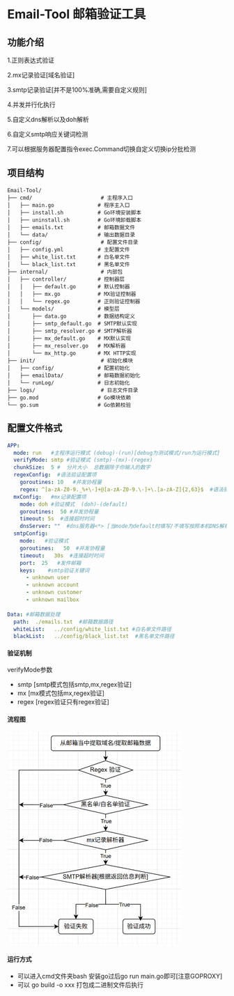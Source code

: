 # Email-Tool  邮箱验证工具

## 功能介绍

1.正则表达式验证

2.mx记录验证[域名验证]

3.smtp记录验证[并不是100%准确,需要自定义规则]

4.并发并行化执行

5.自定义dns解析以及doh解析

6.自定义smtp响应关键词检测

7.可以根据服务器配置指令exec.Command切换自定义切换ip分批检测

## 项目结构

```
Email-Tool/
├── cmd/                      # 主程序入口
│   ├── main.go              # 程序主入口
│   ├── install.sh           # Go环境安装脚本
│   ├── uninstall.sh         # Go环境卸载脚本
│   ├── emails.txt           # 邮箱数据文件  
│   └── data/                # 输出数据目录 
├── config/                   # 配置文件目录
│   ├── config.yml           # 主配置文件
│   ├── white_list.txt       # 白名单文件           
│   └── black_list.txt       # 黑名单文件
├── internal/                 # 内部包
│   ├── controller/          # 控制器层
│   │   ├── default.go       # 默认控制器
│   │   ├── mx.go            # MX验证控制器
│   │   └── regex.go         # 正则验证控制器
│   └── models/              # 模型层
│       ├── data.go          # 数据结构定义
│       ├── smtp_default.go  # SMTP默认实现
│       ├── smtp_resolver.go # SMTP解析器
│       ├── mx_default.go    # MX默认实现
│       ├── mx_resolver.go   # MX解析器
│       └── mx_http.go       # MX HTTP实现
├── init/                     # 初始化模块
│   ├── config/              # 配置初始化
│   ├── emailData/           # 邮箱数据初始化
│   └── runLog/              # 日志初始化
├── logs/                     # 日志文件目录
├── go.mod                   # Go模块依赖
└── go.sum                   # Go依赖校验
```

## 配置文件格式

```yaml
APP:
  mode: run   #主程序运行模式 (debug)-(run)[debug为测试模式/run为运行模式]
  verifyMode: smtp #验证模式 (smtp)-(mx)-(regex)
  chunkSize:  5 #  分片大小  总数据除于你输入的数字
  regexConfig:  #语法验证配置项
    goroutines: 10   #并发协程量
    regex: ^[a-zA-Z0-9._%+\-]+@[a-zA-Z0-9.\-]+\.[a-zA-Z]{2,63}$  #语法验证的正则表达式
  mxConfig:   #mx记录配置项
    mode: doh #验证模式  (doh)-(default)
    goroutines:  50 #并发协程量
    timeout: 5s  #连接超时时间
    dnsServer: ""  #dns服务器<*> [当mode为default时填写/不填写按照本机DNS解析]
  smtpConfig:
    mode:   #验证模式
    goroutines:   50  #并发协程量
    timeout:   30s  #连接超时时间
    port:  25   #发件邮箱
    keys:    #smtp验证关键词
      - unknown user
      - unknown account
      - unknown customer
      - unknown mailbox

Data: #邮箱数据处理
  path:  ./emails.txt  #邮箱数据路径
  whiteList:   ../config/white_list.txt #白名单文件路径
  blackList:   ../config/black_list.txt  #黑名单文件路径
```




#### 验证机制 

verifyMode参数
 - smtp [smtp模式包括smtp,mx,regex验证]
 - mx [mx模式包括mx,regex验证]
 - regex [regex验证只有regex验证]


#### 流程图
[//]: # (![验证流程图]&#40;./docx/flowChart.png&#41;)
<img src="./docx/flowChart.png" alt="验证流程图" width="400"/>

#### 运行方式

- 可以进入cmd文件夹bash 安装go过后go run main.go即可[注意GOPROXY]
- 可以 go build -o xxx 打包成二进制文件后执行
